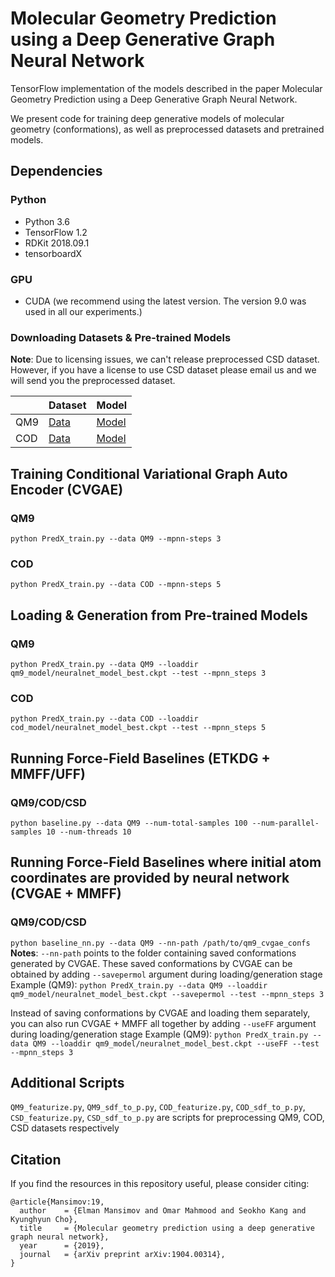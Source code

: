 # Molecular Geometry Prediction using a Deep Generative Graph Neural Network

TensorFlow implementation of the models described in the paper Molecular Geometry Prediction using a Deep Generative Graph Neural Network.

We present code for training deep generative models of molecular geometry (conformations), as well as preprocessed datasets and pretrained models.

Dependencies
------------------
### Python
* Python 3.6
* TensorFlow 1.2
* RDKit 2018.09.1
* tensorboardX

### GPU
* CUDA (we recommend using the latest version. The version 9.0 was used in all our experiments.)

### Downloading Datasets & Pre-trained Models

**Note**: Due to licensing issues, we can't release preprocessed CSD dataset. However, if you have a license to use CSD dataset please email us and we will send you the preprocessed dataset.

| | Dataset | Model |
| -------------      | --- | -------------  |
| QM9    | [Data](https://drive.google.com/open?id=1binBToSjICL070l4sQ84kiVQHh5wFkMx) | [Model](https://drive.google.com/open?id=1hnj0AtX99UQlvOMHjoPTSStEWZ0XMgXG) |
| COD       | [Data](https://drive.google.com/open?id=1mf7wuCJe_u3R216g1AOu0wbE3HhpBW-p) | [Model](https://drive.google.com/open?id=1udhgm4bLVD9gvN2CiPRWOW2zREfxCX41) |

## Training Conditional Variational Graph Auto Encoder (CVGAE)

### QM9

`python PredX_train.py --data QM9 --mpnn-steps 3`

### COD

`python PredX_train.py --data COD --mpnn-steps 5`


## Loading & Generation from Pre-trained Models

### QM9

`python PredX_train.py --data QM9 --loaddir qm9_model/neuralnet_model_best.ckpt --test --mpnn_steps 3`

### COD

`python PredX_train.py --data COD --loaddir cod_model/neuralnet_model_best.ckpt --test --mpnn_steps 5`


## Running Force-Field Baselines (ETKDG + MMFF/UFF)

### QM9/COD/CSD

`python baseline.py --data QM9 --num-total-samples 100 --num-parallel-samples 10 --num-threads 10`

## Running Force-Field Baselines where initial atom coordinates are provided by neural network (CVGAE + MMFF)

### QM9/COD/CSD

`python baseline_nn.py --data QM9 --nn-path /path/to/qm9_cvgae_confs`
**Notes**:
`--nn-path` points to the folder containing saved conformations generated by CVGAE.
These saved conformations by CVGAE can be obtained by adding `--savepermol` argument during loading/generation stage
Example (QM9): `python PredX_train.py --data QM9 --loaddir qm9_model/neuralnet_model_best.ckpt --savepermol --test --mpnn_steps 3`

Instead of saving conformations by CVGAE and loading them separately, you can also run CVGAE + MMFF all together by adding `--useFF` argument during loading/generation stage
Example (QM9):
`python PredX_train.py --data QM9 --loaddir qm9_model/neuralnet_model_best.ckpt --useFF --test --mpnn_steps 3`

## Additional Scripts

`QM9_featurize.py`, `QM9_sdf_to_p.py`, `COD_featurize.py`, `COD_sdf_to_p.py`, `CSD_featurize.py`, `CSD_sdf_to_p.py` are scripts for preprocessing QM9, COD, CSD datasets respectively


Citation
------------------
If you find the resources in this repository useful, please consider citing:
```
@article{Mansimov:19,
  author    = {Elman Mansimov and Omar Mahmood and Seokho Kang and Kyunghyun Cho},
  title     = {Molecular geometry prediction using a deep generative graph neural network},
  year      = {2019},
  journal   = {arXiv preprint arXiv:1904.00314},
}
```
